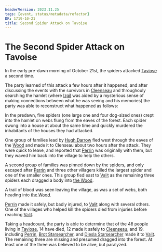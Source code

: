 ```yaml
---
headerVersion: 2023.11.25
tags: [event, status/metadata/refactor]
DR: 1719-10-21
title: Second Spider Attack on Tavoise
---
```

# The Second Spider Attack on Tavoise



In the early pre-dawn morning of October 21st, the spiders attacked [Taviose](<../../../../gazetteer/greater-sembara/sembara/barony-of-aveil/cleenseau-region/taviose.md>) a second time. 

The party learned of this attack a few hours after it happened, and after discussing the events with the survivors in [Cleenseau](<../../../../gazetteer/greater-sembara/sembara/barony-of-aveil/cleenseau-region/cleenseau/cleenseau.md>) and throughouly searching the hamlet (where [Izgil](<../../../../people/pcs/cleenseau/izgil-moonseeker.md>) was aided by a mysterious sense of making connections between what he was seeing and his memories) the party was able to reconstruct what happened as follows:

In the predawn, five spiders (one large one and four dog-sized ones) crept into the hamlet on webs flung from the eaves of the forest. Each spider swung into a house at about the same time and quickly murdered the inhabitants of the houses they had attacked.

One group of families lead by [Hugh Darrow](<../../../../people/sembarans/hugh-darrow.md>) fled west through the eaves of the [Wood](<../../../../gazetteer/greater-sembara/sembara/barony-of-aveil/cleenseau-region/cleenseau-wood.md>) and made it to Clenseau about two hours after the attack. They were quick to leave, and reported that [Perrin](<../../../../people/sembarans/perrin-voclain.md>) was originally with them, but they waved him back into the village to help the others.

A second group of families was pinned down by the spiders, and only escaped after [Perrin](<../../../../people/sembarans/perrin-voclain.md>) and three other villagers killed the largest spider and one of the smaller ones. This group fled east to [Valit](<../../../../gazetteer/greater-sembara/sembara/barony-of-aveil/cleenseau-region/valit.md>) as the remaining three spiders each dragged a body into [the Wood](<../../../../gazetteer/greater-sembara/sembara/barony-of-aveil/cleenseau-region/cleenseau-wood.md>). 

A trail of blood was seen leaving the village, as was a set of webs, both heading into [the Wood](<../../../../gazetteer/greater-sembara/sembara/barony-of-aveil/cleenseau-region/cleenseau-wood.md>). 

[Perrin](<../../../../people/sembarans/perrin-voclain.md>) made it safely, but badly injured, to [Valit](<../../../../gazetteer/greater-sembara/sembara/barony-of-aveil/cleenseau-region/valit.md>) along with several others. One of the villages who helped kill the spiders died from injuries before reaching [Valit](<../../../../gazetteer/greater-sembara/sembara/barony-of-aveil/cleenseau-region/valit.md>). 

Taking a headcount, the party is able to determine that of the 48 people living in [Taviose](<../../../../gazetteer/greater-sembara/sembara/barony-of-aveil/cleenseau-region/taviose.md>), 14 have died, 12 made it safely to [Cleenseau](<../../../../gazetteer/greater-sembara/sembara/barony-of-aveil/cleenseau-region/cleenseau/cleenseau.md>), and 19, including [Perrin](<../../../../people/sembarans/perrin-voclain.md>), [Brot Starsearcher](<../../../../people/dwarves/brot-starsearcher.md>), and [Diesla Starsearcher](<../../../../people/dwarves/diesla-starsearcher.md>) made it to [Valit](<../../../../gazetteer/greater-sembara/sembara/barony-of-aveil/cleenseau-region/valit.md>). The remaining three are missing and presumed dragged into the forest. At least one of the three was believed to be alive, but paralyzed.